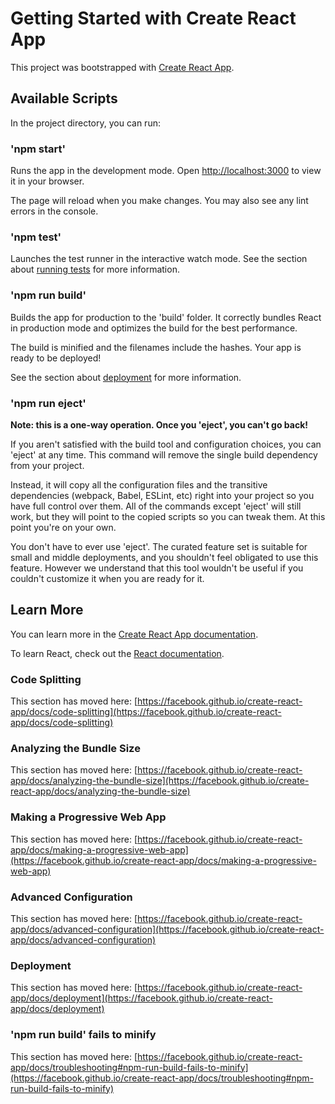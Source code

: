 # Getting Started with Create React App
This project was bootstrapped with [Create React App](https://github.com/facebook/create-react-app).

## Available Scripts
In the project directory, you can run:

### 'npm start'
Runs the app in the development mode.
Open [http://localhost:3000](http://localhost:3000) to view it in your browser.

The page will reload when you make changes.
You may also see any lint errors in the console.

### 'npm test'
Launches the test runner in the interactive watch mode.
See the section about [running tests](https://facebook.github.com/facebook.io/create-react-app/docs/running-tests) for more information.

### 'npm run build'
Builds the app for production to the 'build' folder.
It correctly bundles React in production mode and optimizes the build for the best performance.

The build is minified and the filenames include the hashes.
Your app is ready to be deployed!

See the section about [deployment](https://facebook.github.com/facebook.io/create-react-app/docs/deployment) for more information.

### 'npm run eject'
**Note: this is a one-way operation. Once you 'eject', you can't go back!**

If you aren't satisfied with the build tool and configuration choices, you can 'eject' at any time. This command will remove the single build dependency from your project.

Instead, it will copy all the configuration files and the transitive dependencies (webpack, Babel, ESLint, etc) right into your project so you have full control over them. All of the commands except 'eject' will still work, but they will point to the copied scripts so you can tweak them. At this point you're on your own.

You don't have to ever use 'eject'. The curated feature set is suitable for small and middle deployments, and you shouldn't feel obligated to use this feature. However we understand that this tool wouldn't be useful if you couldn't customize it when you are ready for it.

## Learn More
You can learn more in the [Create React App documentation](https://facebook.github.com/facebook.io/create-react-app/docs/getting-started).

To learn React, check out the [React documentation](https://reactjs.org/).

### Code Splitting
This section has moved here: [https://facebook.github.io/create-react-app/docs/code-splitting](https://facebook.github.io/create-react-app/docs/code-splitting)

### Analyzing the Bundle Size
This section has moved here: [https://facebook.github.io/create-react-app/docs/analyzing-the-bundle-size](https://facebook.github.io/create-react-app/docs/analyzing-the-bundle-size)

### Making a Progressive Web App
This section has moved here: [https://facebook.github.io/create-react-app/docs/making-a-progressive-web-app](https://facebook.github.io/create-react-app/docs/making-a-progressive-web-app)

### Advanced Configuration
This section has moved here: [https://facebook.github.io/create-react-app/docs/advanced-configuration](https://facebook.github.io/create-react-app/docs/advanced-configuration)

### Deployment
This section has moved here: [https://facebook.github.io/create-react-app/docs/deployment](https://facebook.github.io/create-react-app/docs/deployment)

### 'npm run build' fails to minify
This section has moved here: [https://facebook.github.io/create-react-app/docs/troubleshooting#npm-run-build-fails-to-minify](https://facebook.github.io/create-react-app/docs/troubleshooting#npm-run-build-fails-to-minify)
